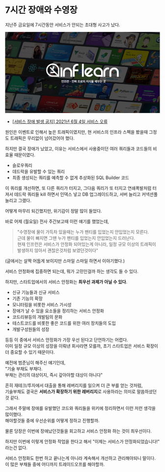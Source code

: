 # 7시간 장애와 수영장

지난주 금요일에 7시간동안 서비스가 안되는 초대형 사고가 났다.  

![intro](./images/intro.jpeg)

* [[서비스 장애 발생 공지] 2021년 6월 4일 서비스 오류](https://www.inflearn.com/notices/226026)

원인은 이벤트로 인해서 높은 트래픽이였지만, 현 서비스의 인프라 스펙을 봤을때 그정도 트래픽은 무리없이 넘어갔어야 했다.  
  
하지만 결국 장애가 났었고, 이유는 서비스에서 사용중이던 여러 쿼리들과 코드들의 비효율 때문이였다.
* 슬로우쿼리
* 데드락을 유발할 수 있는 쿼리
* 최종 생성되는 쿼리를 예측할 수 없게 추상화된 SQL Builder 코드

이 쿼리를 개선하면, 또 다른 쿼리가 터지고, 그다음 쿼리가 또 터지고 연쇄폭발처럼 터져서 데드락 쿼리들 kill 하면서 인덱스 넣고 DB 업그레이드하고, 서버 늘리고 커넥션풀 늘리고 그랬다.  
  
어떻게 마무리 되긴했지만, 위기감이 정말 많이 들었다.  
  
바로 어제 (월요일) 전사 주간보고때 이런 얘기를 했었는데,

> "수영장에 물이 가득차 있을때는 누가 팬티를 입었는지 안입었는지 모른다.  
근데 물이 빠지면 그땐 누가 팬티를 입었는지 안입었는지 드러난다.  
현재 인프런은 서비스가 안정화 되어있는게 아니라, 일정 규모 이상의 트래픽이 발생하지 않아서 괜찮은것처럼 보였던것이다"

(글에서는 살짝 어둡게 보이지만 스마일 스마일 하면서 이야기했다.)  
  
서비스 안정화에 집중하면 되는데, 뭐가 고민인걸까 하는 생각도 들 수 있다.  
  
하지만, 스타트업에서의 서비스 안정화는 **최우선 과제가 아닐 수 있다**.  

* 신규 기능들과 신규 서비스
* 기존 기능의 확장 
* 모니터링을 비롯한 서비스 가시성 
* 장애가 날 수 있을 요소들을 정리하는 서비스 안정화 
* 코드리뷰등의 개발팀의 문화 
* 테스트코드를 비롯한 좋은 코드를 위한 여러 장치들의 도입
* 개발구성원들의 성장

등등 이 중에서 서비스 안정화가 가장 우선 된다고 단언하기는 어렵다.  
이미 일정 규모 이상의 성장을 이뤄낸 회사라면 모를까, 초기 스타트업은 서비스 확장이 더 중요할 수 있기 때문이다.  
  
예전에 범준님이 해주신 얘기인데,  
"기술 부채도 부채다.  
부채는 관리의 대상이지, 즉시 갚아야할 대상이 아니다"  
  
흔히 재테크/투자에서 대출을 통해 레버리지를 일으켜 더 큰 부를 얻는 것처럼,  
기술부채도 결국은 **서비스가 확장하기 위한 레버리지**로 사용하라는 의미로 말씀하셨던 것 같다.  
  
그래서 주말에 장애를 유발했던 코드와 쿼리들을 위키에 정리하면서 이런 저런 생각을 많이했다.  
해야할것들 중에 우선순위를 어떻게 정하고 진행할까.  
  
물론 당장은 이번에 장애났던것들을 회고하고 서비스 안정화 하는 것이 최우선이다.  
  
하지만 이번에 이렇게 안정화 작업을 한다고 해서 "이제는 서비스가 안정화되었습니다!" 라는건 없다.  
  
서비스 안정화도 한번 하고 끝나는게 아니라 계속해서 개선하고 관리해야되니 말이다.  
이 많은 부채들 중에 어디까지 트레이드오프를 해야할까.

